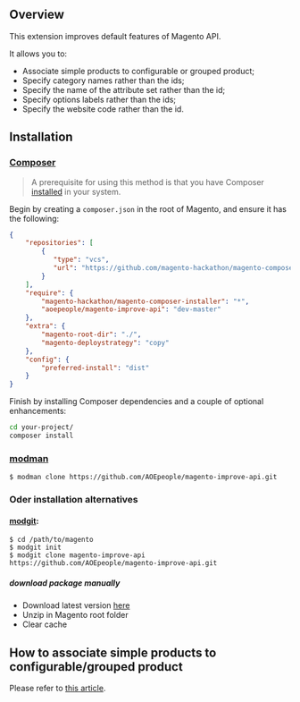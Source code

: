 ## Overview

This extension improves default features of Magento API.

It allows you to:

* Associate simple products to configurable or grouped product;
* Specify category names rather than the ids;
* Specify the name of the attribute set rather than the id;
* Specify options labels rather than the ids;
* Specify the website code rather than the id.

## Installation

### [Composer](http://getcomposer.org)

> A prerequisite for using this method is that you have Composer [installed](http://getcomposer.org/doc/00-intro.md#installation-nix) in your system.

Begin by creating a `composer.json` in the root of Magento, and ensure it has the following:

```json
{
    "repositories": [
        {
           "type": "vcs",
           "url": "https://github.com/magento-hackathon/magento-composer-installer"
        }
    ],
    "require": {
        "magento-hackathon/magento-composer-installer": "*",
        "aoepeople/magento-improve-api": "dev-master"
    },
    "extra": {
        "magento-root-dir": "./",
        "magento-deploystrategy": "copy"
    },
    "config": {
        "preferred-install": "dist"
    }
}
```

Finish by installing Composer dependencies and a couple of optional enhancements:

```bash
cd your-project/
composer install
```

### [modman](https://github.com/colinmollenhour/modman)

    $ modman clone https://github.com/AOEpeople/magento-improve-api.git
    
### Oder installation alternatives
    
#### [modgit](https://github.com/jreinke/modgit):

    $ cd /path/to/magento
    $ modgit init
    $ modgit clone magento-improve-api https://github.com/AOEpeople/magento-improve-api.git

##### download package manually

* Download latest version [here](https://github.com/AOEpeople/magento-improve-api/archive/master.zip)
* Unzip in Magento root folder
* Clear cache    

## How to associate simple products to configurable/grouped product

Please refer to [this article](http://www.bubblecode.net/en/2012/04/20/magento-api-associate-simple-products-to-configurable-or-grouped-product/).
